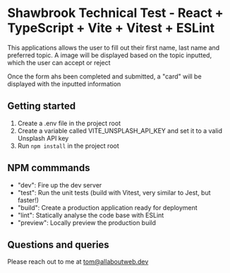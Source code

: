 # Shawbrook Technical Test - React + TypeScript + Vite + Vitest + ESLint

This applications allows the user to fill out their first name, last name and preferred topic. A image will be displayed based on the topic inputted, which the user can accept or reject

Once the form ahs been completed and submitted, a "card" will be displayed with the inputted information


## Getting started
1. Create a .env file in the project root
2. Create a variable called VITE_UNSPLASH_API_KEY and set it to a valid Unsplash API key
3. Run `npm install` in the project root


## NPM commmands
* "dev": Fire up the dev server
* "test": Run the unit tests (build with Vitest, very similar to Jest, but faster!)
* "build": Create a production application ready for deployment
* "lint": Statically analyse the code base with ESLint
* "preview": Locally preview the production build

## Questions and queries

Please reach out to me at tom@allaboutweb.dev